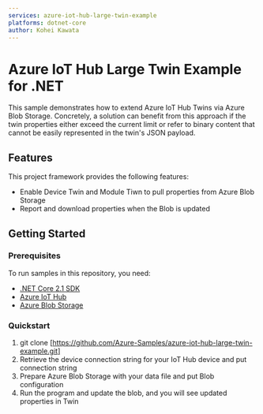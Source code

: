 ```yaml
---
services: azure-iot-hub-large-twin-example
platforms: dotnet-core
author: Kohei Kawata
---
```


# Azure IoT Hub Large Twin Example for .NET

This sample demonstrates how to extend Azure IoT Hub Twins via Azure Blob Storage. Concretely, a solution can benefit from this approach if the twin properties either exceed the current limit or refer to binary content that cannot be easily represented in the twin's JSON payload.

## Features
This project framework provides the following features:

* Enable Device Twin and Module Tiwn to pull properties from Azure Blob Storage
* Report and download properties when the Blob is updated

## Getting Started

### Prerequisites

To run samples in this repository, you need:

- [.NET Core 2.1 SDK](https://www.microsoft.com/net/download)
- [Azure IoT Hub](https://docs.microsoft.com/en-us/azure/iot-hub/)
- [Azure Blob Storage](https://docs.microsoft.com/en-us/azure/storage/blobs/storage-quickstart-blobs-dotnet?tabs=windows)

### Quickstart

1. git clone [https://github.com/Azure-Samples/azure-iot-hub-large-twin-example.git]
2. Retrieve the device connection string for your IoT Hub device and put connection string
3. Prepare Azure Blob Storage with your data file and put Blob configuration
4. Run the program and update the blob, and you will see updated properties in Twin

